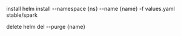 
install
helm install --namespace {ns} --name {name} -f values.yaml stable/spark 

delete
helm del --purge {name}